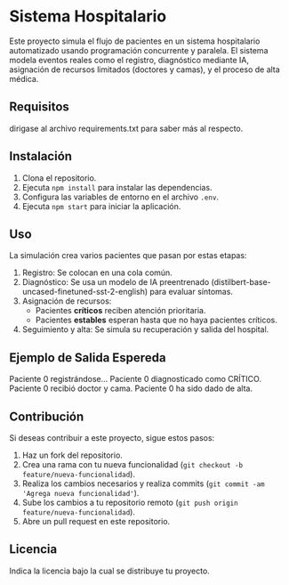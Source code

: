 # Sistema Hospitalario

Este proyecto simula el flujo de pacientes en un sistema hospitalario automatizado usando programación concurrente y paralela. 
El sistema modela eventos reales como el registro, diagnóstico mediante IA, asignación de recursos limitados (doctores y camas), y el proceso de alta médica.

## Requisitos

dirigase al archivo requirements.txt para saber más al respecto.

## Instalación

1. Clona el repositorio.
2. Ejecuta `npm install` para instalar las dependencias.
3. Configura las variables de entorno en el archivo `.env`.
4. Ejecuta `npm start` para iniciar la aplicación.

## Uso

La simulación crea varios pacientes que pasan por estas etapas:

1. Registro: Se colocan en una cola común.
2. Diagnóstico: Se usa un modelo de IA preentrenado (distilbert-base-uncased-finetuned-sst-2-english) para evaluar síntomas.
3. Asignación de recursos:
    - Pacientes **críticos** reciben atención prioritaria.
    - Pacientes **estables** esperan hasta que no haya pacientes críticos.
4. Seguimiento y alta: Se simula su recuperación y salida del hospital.

## Ejemplo de Salida Espereda

Paciente 0 registrándose...
Paciente 0 diagnosticado como CRÍTICO.
Paciente 0 recibió doctor y cama.
Paciente 0 ha sido dado de alta.

## Contribución

Si deseas contribuir a este proyecto, sigue estos pasos:

1. Haz un fork del repositorio.
2. Crea una rama con tu nueva funcionalidad (`git checkout -b feature/nueva-funcionalidad`).
3. Realiza los cambios necesarios y realiza commits (`git commit -am 'Agrega nueva funcionalidad'`).
4. Sube los cambios a tu repositorio remoto (`git push origin feature/nueva-funcionalidad`).
5. Abre un pull request en este repositorio.

## Licencia

Indica la licencia bajo la cual se distribuye tu proyecto.

